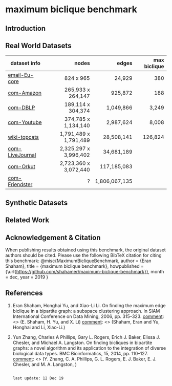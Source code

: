 # maximum biclique benchmark


## Introduction
 
## Real World Datasets

| dataset info            |         nodes      | edges         | max biclique |
|-----------------|--------------------:|---------------:|--------------:|
| [email-Eu-core](https://github.com/shahamer/maximum-biclique-benchmark/tree/master/Datasets/snap.stanford.edu/email-Eu-core)|         824 x 965      | 24,929        | 380          |
| [com-Amazon](https://github.com/shahamer/maximum-biclique-benchmark/tree/master/Datasets/snap.stanford.edu/com-Amazon)      |         265,933 x 264,147    | 925,872       | 188          |
| [com-DBLP](https://github.com/shahamer/maximum-biclique-benchmark/tree/master/Datasets/snap.stanford.edu/com-DBLP)          |      189,114 x 304,374   | 1,049,866     | 3,249        |
| [com-Youtube](https://github.com/shahamer/maximum-biclique-benchmark/tree/master/Datasets/snap.stanford.edu/com-Youtube)    |     374,785 x 1,134,140  | 2,987,624     | 8,008        |
| [wiki-topcats](https://github.com/shahamer/maximum-biclique-benchmark/tree/master/Datasets/snap.stanford.edu/wiki-topcats)  |   1,791,489 x 1,791,489  | 28,508,141    | 126,824      |
| [com-LiveJournal](https://github.com/shahamer/maximum-biclique-benchmark/tree/master/Datasets/snap.stanford.edu/com-LiveJournal)         | 2,325,297 x 3,996,402  | 34,681,189    |              |
| [com-Orkut](https://github.com/shahamer/maximum-biclique-benchmark/tree/master/Datasets/snap.stanford.edu/com-Orkut)        |             2,723,360 x 3,072,440  | 117,185,083   |              |
| [com-Friendster](https://github.com/shahamer/maximum-biclique-benchmark/tree/master/Datasets/snap.stanford.edu/com-Friendster)          | ? | 1,806,067,135 |              |

## Synthetic Datasets
  
## Related Work

## Acknowledgement & Citation

When publishing results obtained using this benchmark, the original dataset authors should be cited. Please use the following BibTeX citation for citing this benchmark:
@misc{MaximumBicliqueBenchmark,
  author       = {Eran Shaham},
  title        = {maximum biclique benchmark},
  howpublished = {\url{https://github.com/shahamer/maximum-biclique-benchmark}},
  month        = dec,
  year         = 2019
}
                
## References
1. Eran Shaham, Honghai Yu, and Xiao-Li Li. 
On finding the maximum edge biclique in a bipartite graph: a subspace clustering approach. 
In SIAM International Conference on Data Mining, 2006, pp. 315–323.
[comment]: <> (E. Shaham, H. Yu, and X. Li)
[comment]: <> (Shaham, Eran and Yu, Honghai and Li, Xiao-Li.)

[comment]: <> ()

2. Yun Zhang, Charles A Phillips, Gary L. Rogers, Erich J. Baker, Elissa J. Chesler, and Michael A. Langston. 
On finding bicliques in bipartite graphs: a novel algorithm and its application to the integration of diverse biological data types.
BMC Bioinformatics, 15, 2014, pp. 110–127.
[comment]: <> (Y. Zhang, C. A. Phillips, G. L. Rogers, E. J. Baker, E. J. Chesler, and M. A. Langston, )

                                                                                            last update: 12 Dec 19
